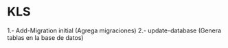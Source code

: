 # KLS
1.- Add-Migration initial (Agrega migraciones)
2.- update-database (Genera tablas en la base de datos)
